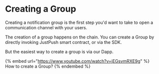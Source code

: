 # Creating a Group

Creating a notification group is the first step you'd want to take to open a communication channel with your users.

The creation of a group happens on the chain. You can create a Group by directly invoking JustPush smart contract, or via the SDK.&#x20;

But the easiest way to create a group is via our Dapp.&#x20;

{% embed url="https://www.youtube.com/watch?v=jEGsvmRXE9g" %}
How to create a Group?
{% endembed %}
